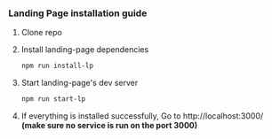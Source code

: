 ### Landing Page installation guide

1. Clone repo
1. Install landing-page dependencies

    ```bash
    npm run install-lp
    ```

1. Start landing-page's dev server

    ```bash
    npm run start-lp
    ```

1. If everything is installed successfully, Go to http://localhost:3000/ **(make sure no service is run on the port 3000)**
